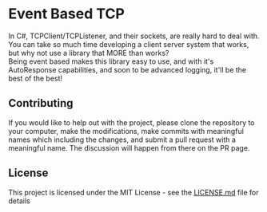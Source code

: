 # Event Based TCP

In C#, TCPClient/TCPListener, and their sockets, are really hard to deal with. You can take so much time developing a client server system that works, but why not use a library that MORE than works?  
Being event based makes this library easy to use, and with it's AutoResponse capabilities, and soon to be advanced logging, it'll be the best of the best!

## Contributing

If you would like to help out with the project, please clone the repository to your computer, make the modifications, make commits with meaningful names which including the changes, and submit a pull request with a meaningful name. The discussion will happen from there on the PR page.

## License

This project is licensed under the MIT License - see the [LICENSE.md](LICENSE.md) file for details
